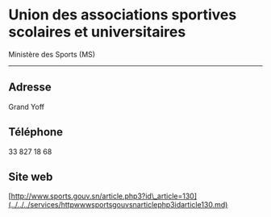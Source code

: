 # Union des associations sportives scolaires et universitaires

Ministère des Sports (MS)  

----------------------------

**Adresse**
-----------

Grand Yoff

**Téléphone**
-------------

33 827 18 68

**Site web**
------------

[http://www.sports.gouv.sn/article.php3?id\_article=130](../../../services/httpwwwsportsgouvsnarticlephp3idarticle130.md)